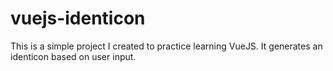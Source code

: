 # vuejs-identicon
This is a simple project I created to practice learning VueJS. It generates an identicon based on user input.
